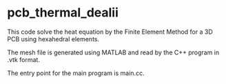 # pcb_thermal_dealii

This code solve the heat equation by the Finite Element Method for a 3D PCB using hexahedral elements.

The mesh file is generated using MATLAB and read by the C++ program in .vtk format.

The entry point for the main program is main.cc.